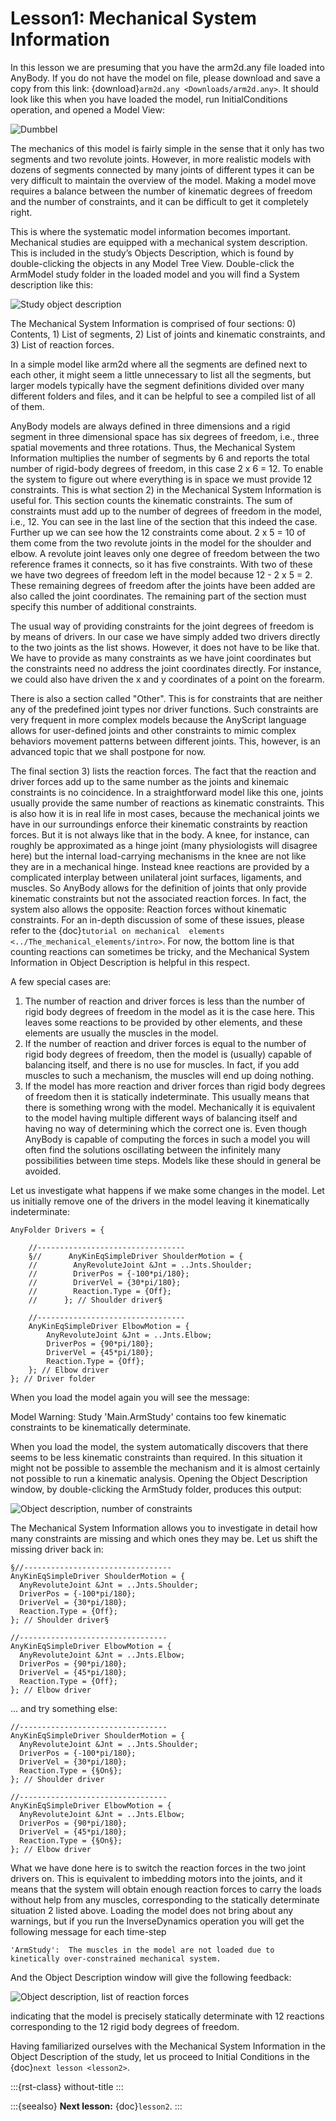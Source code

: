 # Lesson1: Mechanical System Information

In this lesson we are presuming that you have the arm2d.any file loaded
into AnyBody. If you do not have the model on file, please download and
save a copy from this link: {download}`arm2d.any <Downloads/arm2d.any>`. It should look like this when
you have loaded the model, run InitialConditions operation, and opened a
Model View:

![Dumbbel](_static/lesson1/image1.png)

The mechanics of this model is fairly simple in the sense that it only
has two segments and two revolute joints. However, in more realistic
models with dozens of segments connected by many joints of different
types it can be very difficult to maintain the overview of the model.
Making a model move requires a balance between the number of kinematic
degrees of freedom and the number of constraints, and it can be
difficult to get it completely right.

This is where the systematic model information becomes important.
Mechanical studies are equipped with a mechanical system description.
This is included in the study’s Objects Description, which is found by
double-clicking the objects in any Model Tree View. Double-click the
ArmModel study folder in the loaded model and you will find a System
description like this:

![Study object description](_static/lesson1/image2.png)

The Mechanical System Information is comprised of four sections: 0)
Contents, 1) List of segments, 2) List of joints and kinematic
constraints, and 3) List of reaction forces.

In a simple model like arm2d where all the segments are defined next to
each other, it might seem a little unnecessary to list all the segments,
but larger models typically have the segment definitions divided over
many different folders and files, and it can be helpful to see a
compiled list of all of them.

AnyBody models are always defined in three dimensions and a rigid
segment in three dimensional space has six degrees of freedom, i.e.,
three spatial movements and three rotations. Thus, the Mechanical System
Information multiplies the number of segments by 6 and reports the total
number of rigid-body degrees of freedom, in this case 2 x 6 = 12. To
enable the system to figure out where everything is in space we must
provide 12 constraints. This is what section 2) in the Mechanical System
Information is useful for. This section counts the kinematic
constraints. The sum of constraints must add up to the number of degrees
of freedom in the model, i.e., 12. You can see in the last line of the
section that this indeed the case. Further up we can see how the 12
constraints come about. 2 x 5 = 10 of them come from the two revolute
joints in the model for the shoulder and elbow. A revolute joint leaves
only one degree of freedom between the two reference frames it connects,
so it has five constraints. With two of these we have two degrees of
freedom left in the model because 12 - 2 x 5 = 2. These remaining
degrees of freedom after the joints have been added are also called the
joint coordinates. The remaining part of the section must specify this
number of additional constraints.

The usual way of providing constraints for the joint degrees of freedom
is by means of drivers. In our case we have simply added two drivers
directly to the two joints as the list shows. However, it does not have
to be like that. We have to provide as many constraints as we have joint
coordinates but the constraints need no address the joint coordinates
directly. For instance, we could also have driven the x and y
coordinates of a point on the forearm.

There is also a section called "Other". This is for constraints that are
neither any of the predefined joint types nor driver functions. Such
constraints are very frequent in more complex models because the
AnyScript language allows for user-defined joints and other constraints
to mimic complex behaviors movement patterns between different
joints. This, however, is an advanced topic that we shall postpone for
now.

The final section 3) lists the reaction forces. The fact that
the reaction and driver forces add up to the same number as the joints
and kinemaic constraints is no coincidence. In a straightforward model
like this one, joints usually provide the same number of reactions as
kinematic constraints. This is also how it is in real life in most
cases, because the mechanical joints we have in our surroundings enforce
their kinematic constraints by reaction forces. But it is not always
like that in the body. A knee, for instance, can roughly be approximated
as a hinge joint (many physiologists will disagree here) but the
internal load-carrying mechanisms in the knee are not like they are in a
mechanical hinge. Instead knee reactions are provided by a complicated
interplay between unilateral joint surfaces, ligaments, and muscles. So
AnyBody allows for the definition of joints that only provide kinematic
constraints but not the associated reaction forces. In fact, the system
also allows the opposite: Reaction forces without kinematic constraints.
For an in-depth discussion of some of these issues, please refer to the
{doc}`tutorial on mechanical  elements <../The_mechanical_elements/intro>`. For now, the
bottom line is that counting reactions can sometimes be tricky, and the
Mechanical System Information in Object Description is helpful in this
respect.

A few special cases are:

1. The number of reaction and driver forces is less than the number of
   rigid body degrees of freedom in the model as it is the case here.
   This leaves some reactions to be provided by other elements, and
   these elements are usually the muscles in the model.
2. If the number of reaction and driver forces is equal to the number of
   rigid body degrees of freedom, then the model is (usually) capable of
   balancing itself, and there is no use for muscles. In fact, if you
   add muscles to such a mechanism, the muscles will end up doing
   nothing.
3. If the model has more reaction and driver forces than rigid body
   degrees of freedom then it is statically indeterminate. This usually
   means that there is something wrong with the model. Mechanically it
   is equivalent to the model having multiple different ways of
   balancing itself and having no way of determining which the correct
   one is. Even though AnyBody is capable of computing the forces in
   such a model you will often find the solutions oscillating between
   the infinitely many possibilities between time steps. Models like
   these should in general be avoided.

Let us investigate what happens if we make some changes in the model.
Let us initially remove one of the drivers in the model leaving it
kinematically indeterminate:

```AnyScriptDoc
AnyFolder Drivers = {

    //---------------------------------
    §//      AnyKinEqSimpleDriver ShoulderMotion = {
    //        AnyRevoluteJoint &Jnt = ..Jnts.Shoulder;
    //        DriverPos = {-100*pi/180};
    //        DriverVel = {30*pi/180};
    //        Reaction.Type = {Off};
    //      }; // Shoulder driver§

    //---------------------------------
    AnyKinEqSimpleDriver ElbowMotion = {
        AnyRevoluteJoint &Jnt = ..Jnts.Elbow;
        DriverPos = {90*pi/180};
        DriverVel = {45*pi/180};
        Reaction.Type = {Off};
    }; // Elbow driver
}; // Driver folder
```

When you load the model again you will see the message:

Model Warning: Study 'Main.ArmStudy' contains too few kinematic
constraints to be kinematically determinate.

When you load the model, the system automatically discovers that there
seems to be less kinematic constraints than required. In this situation
it might not be possible to assemble the mechanism and it is almost
certainly not possible to run a kinematic analysis. Opening the Object
Description window, by double-clicking the ArmStudy folder, produces
this output:

![Object description, number of constraints](_static/lesson1/image3.png)

The Mechanical System Information allows you to investigate in detail
how many constraints are missing and which ones they may be. Let us
shift the missing driver back in:

```AnyScriptDoc
§//---------------------------------
AnyKinEqSimpleDriver ShoulderMotion = {
  AnyRevoluteJoint &Jnt = ..Jnts.Shoulder;
  DriverPos = {-100*pi/180};
  DriverVel = {30*pi/180};
  Reaction.Type = {Off};
}; // Shoulder driver§

//---------------------------------
AnyKinEqSimpleDriver ElbowMotion = {
  AnyRevoluteJoint &Jnt = ..Jnts.Elbow;
  DriverPos = {90*pi/180};
  DriverVel = {45*pi/180};
  Reaction.Type = {Off};
}; // Elbow driver
```

... and try something else:

```AnyScriptDoc
//---------------------------------
AnyKinEqSimpleDriver ShoulderMotion = {
  AnyRevoluteJoint &Jnt = ..Jnts.Shoulder;
  DriverPos = {-100*pi/180};
  DriverVel = {30*pi/180};
  Reaction.Type = {§On§};
}; // Shoulder driver

//---------------------------------
AnyKinEqSimpleDriver ElbowMotion = {
  AnyRevoluteJoint &Jnt = ..Jnts.Elbow;
  DriverPos = {90*pi/180};
  DriverVel = {45*pi/180};
  Reaction.Type = {§On§};
}; // Elbow driver
```

What we have done here is to switch the reaction forces in the two joint
drivers on. This is equivalent to imbedding motors into the joints, and
it means that the system will obtain enough reaction forces to carry the
loads without help from any muscles, corresponding to the statically
determinate situation 2 listed above. Loading the model does not bring
about any warnings, but if you run the InverseDynamics operation you
will get the following message for each time-step

```none
'ArmStudy':  The muscles in the model are not loaded due to kinetically over-constrained mechanical system.
```

And the Object Description window will give the following feedback:

![Object description, list of reaction forces](_static/lesson1/image4.png)

indicating that the model is precisely statically determinate with 12 reactions
corresponding to the 12 rigid body degrees of freedom.

Having familiarized ourselves with the Mechanical System Information in
the Object Description of the study, let us proceed to Initial
Conditions in the {doc}`next lesson <lesson2>`.

:::{rst-class} without-title
:::

:::{seealso}
**Next lesson:** {doc}`lesson2`.
:::
